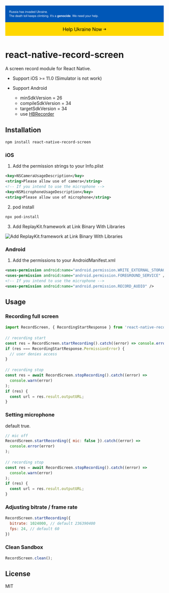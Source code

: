[![Stand With Ukraine](https://raw.githubusercontent.com/vshymanskyy/StandWithUkraine/main/banner2-direct.svg)](https://stand-with-ukraine.pp.ua)

# react-native-record-screen

A screen record module for React Native.

- Support iOS >= 11.0 (Simulator is not work)

- Support Android
  - minSdkVersion = 26
  - compileSdkVersion = 34
  - targetSdkVersion = 34
  - use [HBRecorder](https://github.com/HBiSoft/HBRecorder)

## Installation

```sh
npm install react-native-record-screen
```

### iOS

1. Add the permission strings to your Info.plist

```xml
<key>NSCameraUsageDescription</key>
<string>Please allow use of camera</string>
<!-- If you intend to use the microphone -->
<key>NSMicrophoneUsageDescription</key>
<string>Please allow use of microphone</string>
```

2. pod install

```sh
npx pod-install
```

3. Add ReplayKit.framework at Link Binary With Libraries

![Add ReplayKit.framework at Link Binary With Libraries](https://user-images.githubusercontent.com/4530616/257236753-e3555d2f-53a5-4ffd-87eb-db1691d0552d.png)

### Android

1. Add the permissions to your AndroidManifest.xml

```xml
<uses-permission android:name="android.permission.WRITE_EXTERNAL_STORAGE" />
<uses-permission android:name="android.permission.FOREGROUND_SERVICE" />
<!-- If you intend to use the microphone -->
<uses-permission android:name="android.permission.RECORD_AUDIO" />
```

## Usage

### Recording full screen

```js
import RecordScreen, { RecordingStartResponse } from 'react-native-record-screen';

// recording start
const res = RecordScreen.startRecording().catch((error) => console.error(error));
if (res === RecordingStartResponse.PermissionError) {
  // user denies access
}

// recording stop
const res = await RecordScreen.stopRecording().catch((error) =>
  console.warn(error)
);
if (res) {
  const url = res.result.outputURL;
}
```

### Setting microphone

default true.

```js
// mic off
RecordScreen.startRecording({ mic: false }).catch((error) =>
  console.error(error)
);

// recording stop
const res = await RecordScreen.stopRecording().catch((error) =>
  console.warn(error)
);
if (res) {
  const url = res.result.outputURL;
}
```

### Adjusting bitrate / frame rate

```js
RecordScreen.startRecording({
  bitrate: 1024000, // default 236390400
  fps: 24, // default 60
})
```

### Clean Sandbox

```js
RecordScreen.clean();
```

## License

MIT
